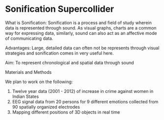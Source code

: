# Sonification Supercollider

What is Sonification: Sonification is a process and field of study wherein data is represented through sound. As visual graphs, charts are a common way for expressing data, similarly, sound can also act as an affective mode of communicating data.

Advantages: Large, detailed data can often not be represents through visual strategies and sonification comes in very useful here.

Aim: To represent chronological and spatial data through sound

Materials and Methods

We plan to work on the following:

1) Twelve year data (2001 - 2012) of increase in crime against women in Indian States 
2) EEG signal data from 20 persons for 9 different emotions collected from 90 spatially organized electrodes
3) Mapping different positions of 3D objects in real time
